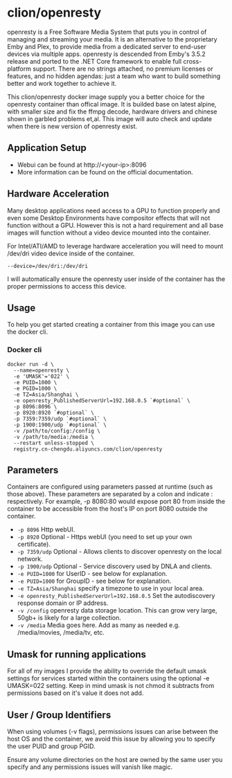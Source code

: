 # clion/openresty
openresty is a Free Software Media System that puts you in control of managing and streaming your media. It is an alternative to the proprietary Emby and Plex, to provide media from a dedicated server to end-user devices via multiple apps. openresty is descended from Emby's 3.5.2 release and ported to the .NET Core framework to enable full cross-platform support. There are no strings attached, no premium licenses or features, and no hidden agendas: just a team who want to build something better and work together to achieve it.

This clion/openresty docker image supply you a better choice for the openresty container than offical image. It is builded base on latest alpine, with smaller size and fix the ffmpg decode, hardware drivers and chinese shown in garbled problems et,al. This image will auto check and update when there is new version of openresty exist.

## Application Setup
* Webui can be found at http://\<your-ip\>:8096
* More information can be found on the official documentation.

## Hardware Acceleration
Many desktop applications need access to a GPU to function properly and even some Desktop Environments have compositor effects that will not function without a GPU. However this is not a hard requirement and all base images will function without a video device mounted into the container.

For Intel/ATI/AMD to leverage hardware acceleration you will need to mount /dev/dri video device inside of the container.
```
--device=/dev/dri:/dev/dri
```
I will automatically ensure the openresty user inside of the container has the proper permissions to access this device.

## Usage
To help you get started creating a container from this image you can use the docker cli.

### Docker cli
```
docker run -d \
  --name=openresty \
  -e 'UMASK'='022' \
  -e PUID=1000 \
  -e PGID=1000 \
  -e TZ=Asia/Shanghai \
  -e openresty_PublishedServerUrl=192.168.0.5 `#optional` \
  -p 8096:8096 \
  -p 8920:8920 `#optional` \
  -p 7359:7359/udp `#optional` \
  -p 1900:1900/udp `#optional` \
  -v /path/to/config:/config \
  -v /path/to/media:/media \
  --restart unless-stopped \
  registry.cn-chengdu.aliyuncs.com/clion/openresty
```
## Parameters
Containers are configured using parameters passed at runtime (such as those above). These parameters are separated by a colon and indicate <external>:<internal> respectively. For example, -p 8080:80 would expose port 80 from inside the container to be accessible from the host's IP on port 8080 outside the container.

* ```-p 8096``` Http webUI.
* ```-p 8920``` Optional - Https webUI (you need to set up your own certificate).
* ```-p 7359/udp``` Optional - Allows clients to discover openresty on the local network.
* ```-p 1900/udp``` Optional - Service discovery used by DNLA and clients.
* ```-e PUID=1000``` for UserID - see below for explanation.
* ```-e PUID=1000``` for GroupID - see below for explanation.
* ```-e TZ=Asia/Shanghai``` specify a timezone to use in your local area.
* ```-e openresty_PublishedServerUrl=192.168.0.5``` Set the autodiscovery response domain or IP address.
* ```-v /config``` openresty data storage location. This can grow very large, 50gb+ is likely for a large collection.
* ```-v /media``` Media goes here. Add as many as needed e.g. /media/movies, /media/tv, etc.

## Umask for running applications
For all of my images I provide the ability to override the default umask settings for services started within the containers using the optional -e UMASK=022 setting. Keep in mind umask is not chmod it subtracts from permissions based on it's value it does not add.

## User / Group Identifiers
When using volumes (-v flags), permissions issues can arise between the host OS and the container, we avoid this issue by allowing you to specify the user PUID and group PGID.

Ensure any volume directories on the host are owned by the same user you specify and any permissions issues will vanish like magic.
